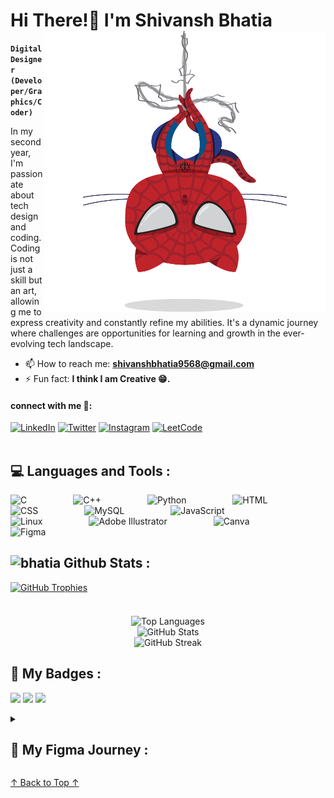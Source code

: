 <a name="top"></a>


# Hi There!👋 I'm Shivansh Bhatia <img align="right" alt="Your Image" width="450px" src="spidertocat.png" />
**`Digital Designer (Developer/Graphics/Coder)`**
<br>

In my second year, I'm passionate about tech design and coding. Coding is not just a skill but an art, allowing me to express creativity and constantly refine my abilities. It's a dynamic journey where challenges are opportunities for learning and growth in the ever-evolving tech landscape.
- 📫 How to reach me: **shivanshbhatia9568@gmail.com**
- ⚡ Fun fact: **I think I am Creative 😁.**

#### connect with me 🤝:
[![LinkedIn](https://img.shields.io/badge/LinkedIn-%230077B5.svg?style=for-the-badge&logo=linkedin&logoColor=white)](https://www.linkedin.com/in/priyamaggarwal)
[![Twitter](https://img.shields.io/badge/Twitter-000000.svg?style=for-the-badge&logo=twitter&logoColor=white)](https://twitter.com/PriyamAgga61169)
[![Instagram](https://img.shields.io/badge/Instagram-%23E4405F.svg?style=for-the-badge&logo=instagram&logoColor=white)](https://www.instagram.com/priyamaggarwal18/)
[![LeetCode](https://img.shields.io/badge/LeetCode-%23FFA116.svg?style=for-the-badge&logo=leetcode&logoColor=white)](https://leetcode.com/Priyam08/)
 <br><br>


## :computer: Languages and Tools :

<p align="left">
  <img alt="C" width="35px" style="margin-right: 70px;" src="https://cdn.jsdelivr.net/gh/devicons/devicon/icons/c/c-original.svg" />
  <img alt="C++" width="35px" style="margin-right: 70px;" src="https://cdn.jsdelivr.net/gh/devicons/devicon/icons/cplusplus/cplusplus-line.svg" />
  <img alt="Python" width="35px" style="margin-right: 70px;" src="https://cdn.jsdelivr.net/gh/devicons/devicon/icons/python/python-plain.svg" />
  <img alt="HTML" width="35px" style="margin-right: 70px;" src="https://cdn.jsdelivr.net/gh/devicons/devicon/icons/html5/html5-plain.svg" />
  <img alt="CSS" width="35px" style="margin-right: 70px;" src="https://cdn.jsdelivr.net/gh/devicons/devicon/icons/css3/css3-plain.svg" />
  <img alt="MySQL" width="35px" style="margin-right: 70px;" src="https://cdn.jsdelivr.net/gh/devicons/devicon/icons/mysql/mysql-original.svg" />
  <img alt="JavaScript" width="35px" style="margin-right: 70px;" src="https://cdn.jsdelivr.net/gh/devicons/devicon/icons/javascript/javascript-plain.svg" />
  <img alt="Linux" width="35px" style="margin-right: 70px;" src="https://cdn.jsdelivr.net/gh/devicons/devicon/icons/linux/linux-original.svg" />
  <img alt="Adobe Illustrator" width="35px" style="margin-right: 70px;" src="https://cdn.jsdelivr.net/gh/devicons/devicon/icons/illustrator/illustrator-plain.svg" />
  <img alt="Canva" width="35px" style="margin-right: 70px;" src="https://cdn.jsdelivr.net/gh/devicons/devicon/icons/canva/canva-original.svg" />
  <img alt="Figma" width="35px" style="margin-right: 70px;" src="https://cdn.jsdelivr.net/gh/devicons/devicon/icons/figma/figma-original.svg" />
</p>


## <img width="40px"  src="https://img.shields.io/badge/-100000?logo=github&logoColor=white" alt="bhatia"/> Github Stats :
<div>
<div style="display: flex; justify-content: flex-start; margin-bottom: 20px;">
  <a href="https://github.com/ryo-ma/github-profile-trophy" style="margin-right: 10px;">
    <img src="https://github-profile-trophy.vercel.app/?username=priyamaggarwal18&theme=dracula" alt="GitHub Trophies" />
  </a>
</div>
<br>
<div style="display: flex; flex-direction: column; align-items: center; margin-bottom: 20px;">
    <img src="https://github-readme-stats.vercel.app/api/top-langs?username=priyamaggarwal18&show_icons=true&locale=en&layout=donut&theme=radical" alt="Top Languages" />
  <img src="https://github-readme-stats.vercel.app/api?username=priyamaggarwal18&show_icons=true&locale=en&theme=gruvbox" alt="GitHub Stats"/>
  <img src="https://github-readme-streak-stats.herokuapp.com/?user=priyamaggarwal18&theme=algolia" alt="GitHub Streak" />
   
</div>
</div>

## 💫 My Badges : 
<p>
<img height="33px" src="open.svg"/>
<img height="30px" src="https://ziadoua.github.io/m3-Markdown-Badges/badges/Hacktoberfest2023/hacktoberfest20232.svg"/>
<img src="https://holopin.me/priyamaggarwal18"/>
</p>

<details>
<summary><h2>🎨 My Figma Journey :</h2></summary>
 <p align=left>
<img width="350px" src="2.png">
<img width="350px" src="3.png">
<img width="350px" src="4.png">
<img width="350px" src="5.png">
<img width="350px" src="6.png">
  <img width="350px" src="7.png">
  <img width="350px" src="8.png">
<img width="350px" src="9.png">
  <img width="350px" src="10.png">
  <img width="350px" src="vastr.png">
 </p>
</details>

[↑ Back to Top ↑](#top)



